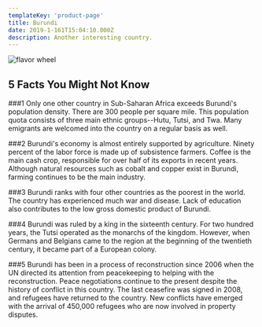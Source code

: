 ```yaml
---
templateKey: 'product-page'
title: Burundi
date: 2019-1-161T15:04:10.000Z
description: Another interesting country.
---
```


![flavor wheel](/img/flags/Burundi_Flag.png)

## 5 Facts You Might Not Know

###1
Only one other country in Sub-Saharan Africa exceeds Burundi's population density. There are 300 people per square mile. This population quota consists of three main ethnic groups--Hutu, Tutsi, and Twa. Many emigrants are welcomed into the country on a regular basis as well.

###2
Burundi's economy is almost entirely supported by agriculture. Ninety percent of the labor force is made up of subsistence farmers. Coffee is the main cash crop, responsible for over half of its exports in recent years. Although natural resources such as cobalt and copper exist in Burundi, farming continues to be the main industry.

###3
Burundi ranks with four other countries as the poorest in the world. The country has experienced much war and disease. Lack of education also contributes to the low gross domestic product of Burundi.

###4
Burundi was ruled by a king in the sixteenth century. For two hundred years, the Tutsi operated as the monarchs of the kingdom. However, when Germans and Belgians came to the region at the beginning of the twentieth century, it became part of a European colony.

###5
Burundi has been in a process of reconstruction since 2006 when the UN directed its attention from peacekeeping to helping with the reconstruction. Peace negotiations continue to the present despite the history of conflict in this country. The last ceasefire was signed in 2008, and refugees have returned to the country. New conflicts have emerged with the arrival of 450,000 refugees who are now involved in property disputes.
